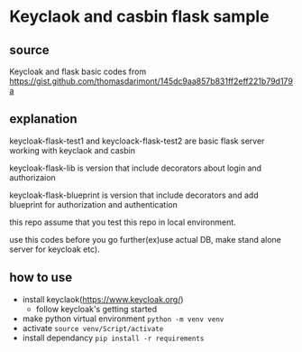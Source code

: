 # Keyclaok and casbin flask sample

## source

Keycloak and flask basic codes from
https://gist.github.com/thomasdarimont/145dc9aa857b831ff2eff221b79d179a

## explanation

keycloak-flask-test1 and keycloack-flask-test2 are basic flask server working with keyclaok and casbin

keycloak-flask-lib is version that include decorators about login and authorizaion

keycloak-flask-blueprint is version that include decorators and add blueprint for authorization and authentication

this repo assume that you test this repo in local environment.

use this codes before you go further(ex)use actual DB, make stand alone server for keycloak etc).

## how to use

- install keyclaok(https://www.keycloak.org/)
  - follow keycloak's getting started
- make python virtual environment
  `python -m venv venv`
- activate
  `source venv/Script/activate`
- install dependancy
  `pip install -r requirements`
